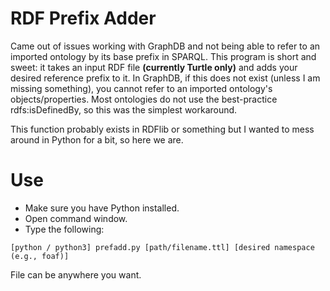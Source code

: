 # RDF Prefix Adder
Came out of issues working with GraphDB and not being able to refer to an imported ontology by its base prefix in SPARQL. This program is short and sweet: it takes an input RDF file **(currently Turtle only)** and adds your desired reference prefix to it. In GraphDB, if this does not exist (unless I am missing something), you cannot refer to an imported ontology's objects/properties. Most ontologies do not use the best-practice rdfs:isDefinedBy, so this was the simplest workaround.

This function probably exists in RDFlib or something but I wanted to mess around in Python for a bit, so here we are.

# Use
* Make sure you have Python installed.
* Open command window.
* Type the following:

```
[python / python3] prefadd.py [path/filename.ttl] [desired namespace (e.g., foaf)]
```

File can be anywhere you want. 
